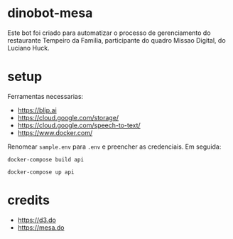 # dinobot-mesa

Este bot foi criado para automatizar o processo de gerenciamento do restaurante Tempeiro da Familia, participante do quadro Missao Digital, do Luciano Huck.

# setup

Ferramentas necessarias:

- https://blip.ai
- https://cloud.google.com/storage/
- https://cloud.google.com/speech-to-text/
- https://www.docker.com/

Renomear `sample.env` para `.env` e preencher as credenciais. Em seguida:

```docker-compose build api```

```docker-compose up api```

# credits

- https://d3.do
- https://mesa.do
